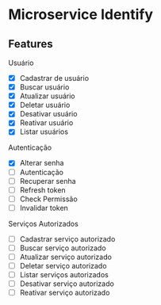 # Microservice Identify

## Features

Usuário

- [x] Cadastrar de usuário
- [x] Buscar usuário
- [x] Atualizar usuário
- [x] Deletar usuário
- [x] Desativar usuário
- [x] Reativar usuário
- [x] Listar usuários

Autenticação

- [x] Alterar senha
- [ ] Autenticação
- [ ] Recuperar senha
- [ ] Refresh token
- [ ] Check Permissão
- [ ] Invalidar token

Serviços Autorizados

- [ ] Cadastrar serviço autorizado
- [ ] Buscar serviço autorizado
- [ ] Atualizar serviço autorizado
- [ ] Deletar serviço autorizado
- [ ] Listar serviços autorizados
- [ ] Desativar serviço autorizado
- [ ] Reativar serviço autorizado
